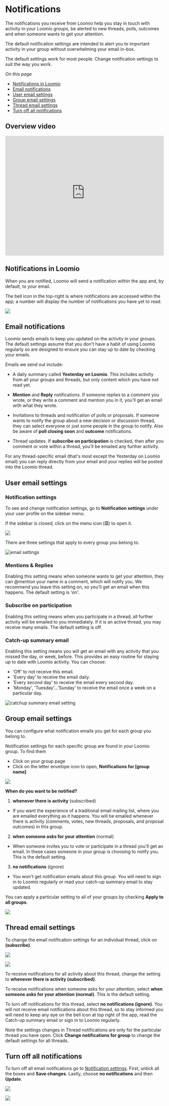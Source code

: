 # Notifications

The notifications you receive from Loomio help you stay in touch with activity in your Loomio groups, be alerted to new threads, polls, outcomes and when someone wants to get your attention.

The default notification settings are intended to alert you to important activity in your group without overwhelming your email in-box.  

The default settings work for most people.  Change notification settings to suit the way you work. 

_On this page_

- [Notifications in Loomio](#notifications-in-loomio)
- [Email notifications](#email-notifications)
- [User email settings](#user-email-settings)
- [Group email settings](#group-email-settings)
- [Thread email settings](#thread-email-settings)
- [Turn off all notifications](#turn-off-all-notifications)

## Overview video

<iframe width="100%" height="380px" src="https://www.youtube-nocookie.com/embed/0Mb2_D74ktM?start=2?rel=0" frameborder="0" allowfullscreen></iframe>


## Notifications in Loomio

When you are notified, Loomio will send a notification within the app and, by default, to your email.

The bell icon in the top-right is where notifications are accessed within the app; a number will display the number of notifications you have yet to read.

![](notification_bell.png)

## Email notifications

Loomio sends emails to keep you updated on the activity in your groups. The default settings assume that you don't have a habit of using Loomio regularly so are designed to ensure you can stay up to date by checking your emails.

Emails we send out include:

- A daily summary called **Yesterday on Loomio**. This includes activity from all your groups and threads, but only content which you have not read yet.

- **Mention** and **Reply** notifications. If someone replies to a comment you wrote, or they write a comment and mention you in it, you'll get an email with what they wrote.

- Invitations to threads and notification of polls or proposals. If someone wants to notify the group about a new decision or discussion thread, they can select everyone or just some people in the group to notify. Also be aware of **poll closing soon** and **outcome** notifications.

- Thread updates. If **subscribe on participation** is checked, then after you comment or vote within a thread, you'll be emailed any further activity.

For any thread-specific email (that's most except the Yesterday on Loomio email) you can reply directly from your email and your replies will be posted into the Loomio thread.

## User email settings

### Notification settings

To see and change notification settings, go to **Notification settings** under your user profile on the sidebar menu.

If the sidebar is closed, click on the menu icon (**☰**) to open it.

![](sidebar_notification_settings.png)

There are three settings that apply to every group you belong to.

![email settings](email_settings.png)

### Mentions & Replies

Enabling this setting means when someone wants to get your attention, they can @mention your name in a comment, which will notify you. We recommend you leave this setting on, so you'll get an email when this happens. The default setting is 'on'.

### Subscribe on participation

Enabling this setting means when you participate in a thread, all further activity will be emailed to you immediately.  If it is an active thread, you may receive many emails. The default setting is off.

### Catch-up summary email

Enabling this setting means you will get an email with any activity that you missed the day, or week, before. This provides an easy routine for staying up to date with Loomio activity.  You can choose:

- 'Off' to not receive this email.
- 'Every day' to receive the email daily.
- 'Every second day' to receive the email every second day.
- 'Monday', 'Tuesday'...'Sunday' to receive the email once a week on a particular day.

![catchup summary email setting](catchup_summary_email_setting.png)

## Group email settings

You can configure what notification emails you get for each group you belong to.

Notification settings for each specific group are found in your Loomio group. To find them

- Click on your group page
- Click on the letter envelope icon to open, **Notifications for [group name]**

![](group_notifications.png)

**When do you want to be notified?**

1. **whenever there is activity** (subscribed)

 - If you want the experience of a traditional email mailing list, where you are emailed everything as it happens. You will be emailed whenever there is activity (comments, votes, new threads, proposals, and proposal outcomes) in this group.

2. **when someone asks for your attention** (normal)

 - When someone invites you to vote or participate in a thread you'll get an email. In these cases someone in your group is choosing to notify you. This is the default setting.

3. **no notifications** (ignore)

 - You won't get notification emails about this group. You will need to sign in to Loomio regularly or read your catch-up summary email to stay updated.

You can apply a particular setting to all of your groups by checking **Apply to all groups**.

![](group_notification_settings.png)

## Thread email settings

To change the email notification settings for an individual thread, click on **(subscribe)**.

![](thread_subscribe.png)

![](thread_notifications.png)

To receive notifications for all activity about this thread, change the setting to **whenever there is activity (subscribed)**.

To receive notifications when someone asks for your attention, select **when someone asks for your attention (normal)**.  This is the default setting.

To turn off notifications for this thread, select **no notifications (ignore)**.  You will not receive email notifications about this thread, so to stay informed you will need to keep any eye on the bell icon at top right of the app, read the Catch-up summary email or sign in to Loomio regularly.

Note the settings changes in Thread notifications are only for the particular thread you have open.  Click **Change notifications for group** to change the default settings for all threads.

## Turn off all notifications

To turn off all email notifications go to [Notification settings](https://www.loomio.com/email_preferences/). First, untick all the boxes and **Save changes**. Lastly, choose **no notifications** and then **Update**.

![](turn_off_all_emails_1.png)

![](turn_off_all_emails_2.png)
